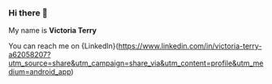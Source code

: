 ### Hi there 👋
My name is **Victoria Terry**
<!--
**VickkyT/VickkyT** is a ✨ _special_ ✨ repository because its `README.md` (this file) appears on your GitHub profile.

Here are some ideas to get you started:

*I am a Data Analyst*
I am cuurently learning SQL
- 🌱 I am currently learning SQL
- 👯 I’m looking to collaborate on ...
- 🤔 I’m looking for help with ...
- 💬 Ask me about ...
- 📫 How to reach me: ...
- 😄 Pronouns: ...
- ⚡ Fun fact: ...
-->
You can reach me on {LinkedIn}(https://www.linkedin.com/in/victoria-terry-a62058207?utm_source=share&utm_campaign=share_via&utm_content=profile&utm_medium=android_app)
